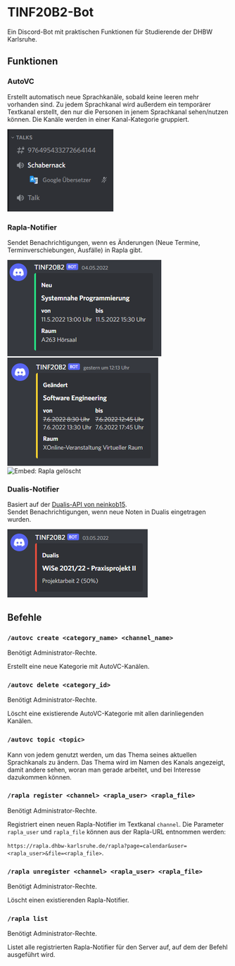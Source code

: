 # TINF20B2-Bot

Ein Discord-Bot mit praktischen Funktionen für Studierende der DHBW Karlsruhe.

## Funktionen

### AutoVC

Erstellt automatisch neue Sprachkanäle, sobald keine leeren mehr vorhanden sind. Zu jedem Sprachkanal wird außerdem ein temporärer Textkanal erstellt, den nur die Personen in jenem Sprachkanal sehen/nutzen können. Die Kanäle werden in einer Kanal-Kategorie gruppiert.

![AutoVC](/images/autovc.png)

### Rapla-Notifier

Sendet Benachrichtigungen, wenn es Änderungen (Neue Termine, Terminverschiebungen, Ausfälle) in Rapla gibt.

![Embed: Rapla neu](/images/embed-rapla-neu.png)
![Embed: Rapla verschoben](/images/embed-rapla-verschoben.png)
![Embed: Rapla gelöscht](/images/embed-rapla-gelöscht.png)

### Dualis-Notifier

Basiert auf der [Dualis-API von neinkob15](https://github.com/neinkob15/Dualis-API). \
Sendet Benachrichtigungen, wenn neue Noten in Dualis eingetragen wurden.

![Embed: Dualis](/images/embed-dualis.png)

## Befehle

### `/autovc create <category_name> <channel_name>`

Benötigt Administrator-Rechte.

Erstellt eine neue Kategorie mit AutoVC-Kanälen.

### `/autovc delete <category_id>`

Benötigt Administrator-Rechte.

Löscht eine existierende AutoVC-Kategorie mit allen darinliegenden Kanälen.

### `/autovc topic <topic>`

Kann von jedem genutzt werden, um das Thema seines aktuellen Sprachkanals zu ändern. Das Thema wird im Namen des Kanals angezeigt, damit andere sehen, woran man gerade arbeitet, und bei Interesse dazukommen können.

### `/rapla register <channel> <rapla_user> <rapla_file>`

Benötigt Administrator-Rechte.

Registriert einen neuen Rapla-Notifier im Textkanal `channel`. Die Parameter `rapla_user` und `rapla_file` können aus der Rapla-URL entnommen werden:

`https://rapla.dhbw-karlsruhe.de/rapla?page=calendar&user=<rapla_user>&file=<rapla_file>`.

### `/rapla unregister <channel> <rapla_user> <rapla_file>`

Benötigt Administrator-Rechte.

Löscht einen existierenden Rapla-Notifier.

### `/rapla list`

Benötigt Administrator-Rechte.

Listet alle registrierten Rapla-Notifier für den Server auf, auf dem der Befehl ausgeführt wird.